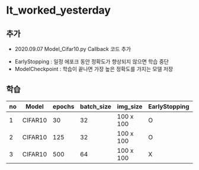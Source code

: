 # It_worked_yesterday

## 추가
* 2020.09.07 Model_Cifar10.py Callback 코드 추가
 - EarlyStopping : 일정 에포크 동안 정확도가 향상되지 않으면 학습 중단
 - ModelCheckpoint : 학습이 끝나면 가장 높은 정확도를 가지는 모델 저장

## 학습
| no | Model | epochs | batch_size |   img_size   | EarlyStopping | EarlyStopping_patience | ModelCheckpoint | file_name(.h5) | val_loss | val_acc | test_acc |
|----|-------|--------|------------|--------------|---------------|------------------------|-----------------|----------------|----------|---------|----------|
| 1  | CIFAR10 | 30  | 32 | 100 x 100 | O | 3 | O | my_model | 1.0938 | 0.6433 | 5 / 5 |
| 2  | CIFAR10 | 125  | 32 | 100 x 100 | O | 25 | O | my_model_1 | 1.0038 | 0.6906 | 3 / 5 |
| 3  | CIFAR10 | 500  | 64 | 100 x 100 | X | X | O | my_model_2 | 1.0048 | 0.6973 | 5 / 5 |
